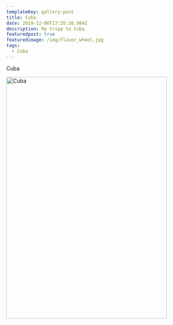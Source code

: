 ```yaml
---
templateKey: gallery-post
title: Cuba
date: 2019-12-06T17:35:38.984Z
description: My tripp to Cuba
featuredpost: true
featuredimage: /img/flavor_wheel.jpg
tags:
  - Cuba
---
```

Cuba



<a data-flickr-embed="true" href="https://www.flickr.com/photos/meincken/albums/72157679224348062" title="Cuba"><img src="https://live.staticflickr.com/2899/32705021464_9e31604354_z.jpg" width="426" height="640" alt="Cuba"></a><script async src="//embedr.flickr.com/assets/client-code.js" charset="utf-8"></script>
